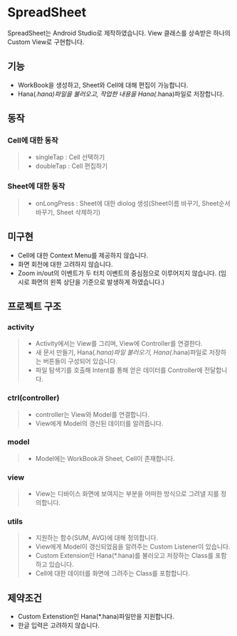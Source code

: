 # SpreadSheet
SpreadSheet는 Android Studio로 제작하였습니다.
View 클래스를 상속받은 하나의 Custom View로 구현합니다.

## 기능

+ WorkBook을 생성하고, Sheet와 Cell에 대해 편집이 가능합니다.
+ Hana(*.hana)파일을 불러오고, 작업한 내용을 Hana(*.hana)파일로 저장합니다.

## 동작

### Cell에 대한 동작
>+ singleTap : Cell 선택하기
>+ doubleTap : Cell 편집하기

### Sheet에 대한 동작
>+ onLongPress : Sheet에 대한 diolog 생성(Sheet이름 바꾸기, Sheet순서 바꾸기, Sheet 삭제하기)


## 미구현

+ Cell에 대한 Context Menu를 제공하지 않습니다.
+ 화면 회전에 대한 고려하지 않습니다.
+ Zoom in/out의 이벤트가 두 터치 이벤트의 중심점으로 이루어지지 않습니다. (임시로 화면의 왼쪽 상단을 기준으로 발생하게 하였습니다.)

## 프로젝트 구조

### activity
>+ Activity에서는 View를 그리며, View에 Controller를 연결한다.
>+ 새 문서 만들기, Hana(*.hana)파일 불러오기, Hana(*.hana)파일로 저장하는 버튼들이 구성되어 있습니다.
>+ 파일 탐색기를 호출해 Intent를 통해 얻은 데이터를 Controller에 전달합니다. 

### ctrl(controller)
>+ controller는 View와 Model를 연결합니다.
>+ View에게 Model의 갱신된 데이터를 알려줍니다.

### model
>+ Model에는 WorkBook과 Sheet, Cell이 존재합니다.

### view
>+ View는 디바이스 화면에 보여지는 부분을 어떠한 방식으로 그려낼 지를 정의합니다.

### utils
>+ 지원하는 함수(SUM, AVG)에 대해 정의합니다. 
>+ View에게 Model이 갱신되었음을 알려주는 Custom Listener이 있습니다.
>+ Custom Extension인 Hana(*.hana)를 불러오고 저장하는 Class를 포함하고 있습니다.
>+ Cell에 대한 데이터를 화면에 그려주는 Class를 포함합니다. 

## 제약조건
+ Custom Extenstion인 Hana(*.hana)파일만을 지원합니다.
+ 한글 입력은 고려하지 않습니다.
